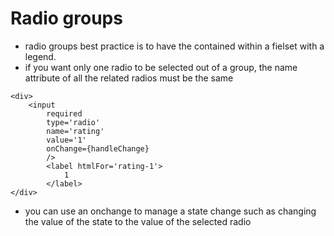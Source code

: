 # Radio groups

-   radio groups best practice is to have the contained within a fielset with a legend.
-   if you want only one radio to be selected out of a group, the name attribute of all the related radios must be the same

```
<div>
	<input
		required
		type='radio'
		name='rating'
		value='1'
		onChange={handleChange}
		/>
		<label htmlFor='rating-1'>
			1
		</label>
</div>
```

-   you can use an onchange to manage a state change such as changing the value of the state to the value of the selected radio
